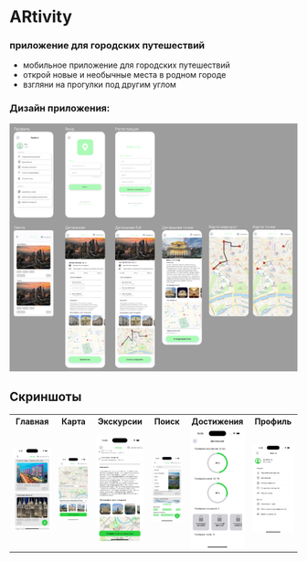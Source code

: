# ARtivity
### приложение для городских путешествий
- мобильное приложение для городских путешествий
- открой новые и необычные места в родном городе
- взгляни на прогулки под другим углом

### Дизайн приложения:

![Дизайн](https://github.com/K1selev/ARtivity/blob/main/Screen/design.png?raw=true)


## Скриншоты

<table>
  <tr>
    <th>Главная</th>
    <th>Карта</th>
    <th>Экскурсии</th>
    <th>Поиск</th>
    <th>Достижения</th>
    <th>Профиль</th>
  </tr>
  <tr>
    <td><img src="Screen/main.png" width="150"/></td>
    <td><img src="Screen/map.png" width="150"/></td>
    <td><img src="Screen/exc.png" width="150"/></td>
    <td><img src="Screen/search.png" width="150"/></td>
    <td><img src="Screen/achivement.png" width="150"/></td>
    <td><img src="Screen/profile.png" width="150"/></td>
  </tr>
</table>
